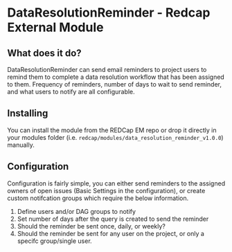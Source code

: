 # DataResolutionReminder - Redcap External Module

## What does it do?

DataResolutionReminder can send email reminders to project users to remind them to complete a data resolution workflow that has been assigned to them. Frequency of reminders, number of days to wait to send reminder, and what users to notify are all configurable.

## Installing

You can install the module from the REDCap EM repo or drop it directly in your modules folder (i.e. `redcap/modules/data_resolution_reminder_v1.0.0`) manually.

## Configuration

Configuration is fairly simple, you can either send reminders to the assigned owners of open issues (Basic Settings in the configuration), or create custom notifcation groups which require the below information.

1. Define users and/or DAG groups to notify
2. Set number of days after the query is created to send the reminder
3. Should the reminder be sent once, daily, or weekly?
4. Should the reminder be sent for any user on the project, or only a specifc group/single user.
